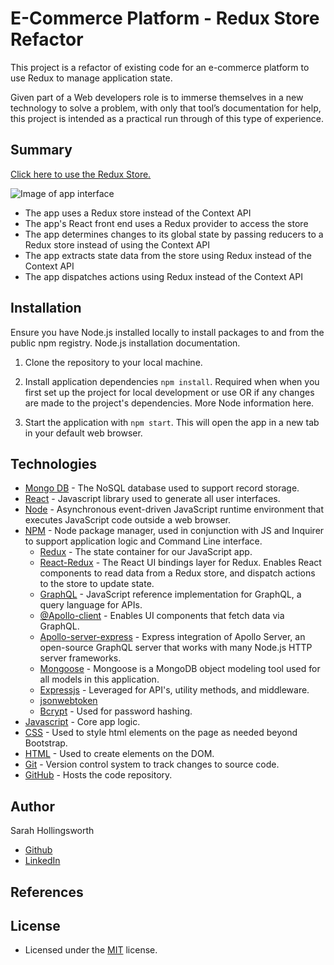 # E-Commerce Platform - Redux Store Refactor
This project is a refactor of existing code for an e-commerce platform to use Redux to manage application state.

Given part of a Web developers role is to immerse themselves in a new technology to solve a problem, with only that tool’s documentation for help, this project is intended as a practical run through of this type of experience.

## Summary
[Click here to use the Redux Store.](https://redux-store-211115.herokuapp.com/)

![Image of app interface](./whateverfilepath.png)

* The app uses a Redux store instead of the Context API
* The app's React front end uses a Redux provider to access the store
* The app determines changes to its global state by passing reducers to a Redux store instead of using the Context API
* The app extracts state data from the store using Redux instead of the Context API
* The app dispatches actions using Redux instead of the Context API

## Installation
Ensure you have Node.js installed locally to install packages to and from the public npm registry. Node.js installation documentation.

1. Clone the repository to your local machine.

2. Install application dependencies `npm install`.
Required when when you first set up the project for local development or use OR if any changes are made to the project's dependencies. More Node information here.

3. Start the application with `npm start`. This will open the app in a new tab in your default web browser. 

## Technologies
* [Mongo DB](https://www.mongodb.com/) - The NoSQL database used to support record storage.
* [React](https://reactjs.org/) - Javascript library used to generate all user interfaces.
* [Node](https://nodejs.org/en/) - Asynchronous event-driven JavaScript runtime environment that executes JavaScript code outside a web browser.
* [NPM](https://www.npmjs.com/) - Node package manager, used in conjunction with JS and Inquirer to support application logic and Command Line interface.
  * [Redux](https://www.npmjs.com/package/redux) - The state container for our JavaScript app.
  * [React-Redux](https://www.npmjs.com/package/react-redux) - The React UI bindings layer for Redux. Enables React components to read data from a Redux store, and dispatch actions to the store to update state.
  * [GraphQL](https://www.npmjs.com/package/graphql) - JavaScript reference implementation for GraphQL, a query language for APIs.
  * [@Apollo-client](https://www.npmjs.com/package/@apollo/client) - Enables UI components that fetch data via GraphQL.
  * [Apollo-server-express](https://www.npmjs.com/package/apollo-server-express) - Express integration of Apollo Server, an open-source GraphQL server that works with many Node.js HTTP server frameworks.
  * [Mongoose](https://www.npmjs.com/package/mongoose) - Mongoose is a MongoDB object modeling tool used for all models in this application.
  * [Expressjs](https://expressjs.com/) - Leveraged for API's, utility methods, and middleware.
  * [jsonwebtoken](https://www.npmjs.com/package/jsonwebtoken)
  * [Bcrypt](https://www.npmjs.com/package/bcrypt) - Used for password hashing.
* [Javascript](https://developer.mozilla.org/en-US/docs/Web/javascript) - Core app logic.
* [CSS](https://devdocs.io/css/) - Used to style html elements on the page as needed beyond Bootstrap.
* [HTML](https://developer.mozilla.org/en-US/docs/Web/HTML) - Used to create elements on the DOM.
* [Git](https://git-scm.com/doc) - Version control system to track changes to source code.
* [GitHub](https://docs.github.com/en) - Hosts the code repository.

## Author
Sarah Hollingsworth
* [Github](https://github.com/sahhollingsworth)
* [LinkedIn](https://www.linkedin.com/in/sarahhollingsworth/)

## References

## License
* Licensed under the [MIT](https://opensource.org/licenses/MIT) license.